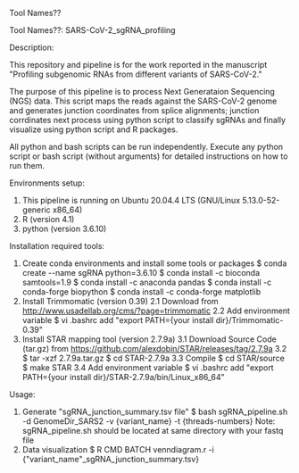 Tool Names??

Tool Names??: SARS-CoV-2_sgRNA_profiling


Description:

This repository and pipeline is for the work reported in the manuscript "Profiling subgenomic RNAs from different variants of SARS-CoV-2."

The purpose of this pipeline is to process Next Generataion Sequencing (NGS) data. 
This script maps the reads against the SARS-CoV-2 genome and generates junction coordinates from splice alignments; junction corrdinates next process using python script to classify sgRNAs and finally visualize using python script and R packages.

All python and bash scripts can be run independently. Execute any python script or bash script (without arguments) for detailed instructions on how to run them.


Environments setup: 

1. This pipeline is running on Ubuntu 20.04.4 LTS (GNU/Linux 5.13.0-52-generic x86_64)
2. R (version 4.1)
3. python (version 3.6.10)


Installation required tools:

1. Create conda environments and install some tools or packages
    $ conda create --name sgRNA python=3.6.10
    $ conda install -c bioconda samtools=1.9
    $ conda install -c anaconda pandas
    $ conda install -c conda-forge biopython
    $ conda install -c conda-forge matplotlib
2. Install Trimmomatic (version 0.39)
    2.1 Download from http://www.usadellab.org/cms/?page=trimmomatic
    2.2 Add environment variable
        $ vi .bashrc
        add "export PATH={your install dir}/Trimmomatic-0.39"
3. Install STAR mapping tool (version 2.7.9a)
    3.1 Download Source Code (tar.gz) from https://github.com/alexdobin/STAR/releases/tag/2.7.9a 
    3.2 $ tar -xzf 2.7.9a.tar.gz
        $ cd STAR-2.7.9a
    3.3 Compile
        $ cd STAR/source
        $ make STAR
    3.4 Add environment variable
        $ vi .bashrc
        add "export PATH={your install dir}/STAR-2.7.9a/bin/Linux_x86_64"


Usage:

1. Generate "sgRNA_junction_summary.tsv file"
    $ bash sgRNA_pipeline.sh -d GenomeDir_SARS2 -v {variant_name} -t {threads-numbers}
Note: sgRNA_pipeline.sh should be located at same directory with your fastq file
2. Data visualization
    $ R CMD BATCH venndiagram.r -i {"variant_name"_sgRNA_junction_summary.tsv}
